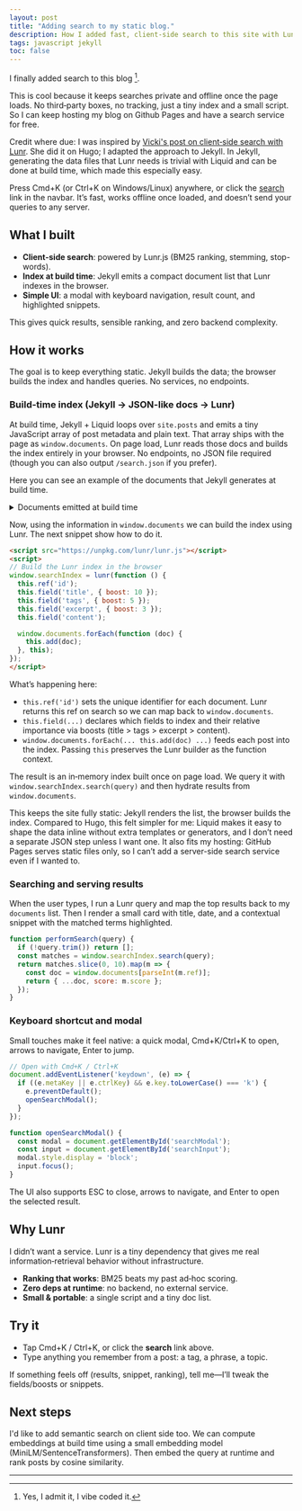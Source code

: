 ```yaml
---
layout: post
title: "Adding search to my static blog." 
description: How I added fast, client‑side search to this site with Lunr.js and a build-time index.
tags: javascript jekyll
toc: false
---
```


I finally added search to this blog [^1].

This is cool because it keeps searches private and offline once the page loads. No third‑party boxes, no tracking, just a tiny index and a small script. So I can keep hosting my blog on Github Pages and have a search service for free.

Credit where due: I was inspired by [Vicki's post on client‑side search with Lunr](https://vickiboykis.com/2025/08/08/enabling-hugo-static-site-search-with-lunr.js/). She did it on Hugo; I adapted the approach to Jekyll. In Jekyll, generating the data files that Lunr needs is trivial with Liquid and can be done at build time, which made this especially easy.

Press Cmd+K (or Ctrl+K on Windows/Linux) anywhere, or click the <a href="#" onclick="openSearchModal(); return false;" title="Search posts (Cmd+K)">search</a> link in the navbar. It’s fast, works offline once loaded, and doesn’t send your queries to any server.

## What I built
- **Client-side search**: powered by Lunr.js (BM25 ranking, stemming, stop-words).
- **Index at build time**: Jekyll emits a compact document list that Lunr indexes in the browser.
- **Simple UI**: a modal with keyboard navigation, result count, and highlighted snippets.

This gives quick results, sensible ranking, and zero backend complexity.

## How it works

The goal is to keep everything static. Jekyll builds the data; the browser builds the index and handles queries. No services, no endpoints.

### Build-time index (Jekyll → JSON-like docs → Lunr)

At build time, Jekyll + Liquid loops over `site.posts` and emits a tiny JavaScript array of post metadata and plain text. That array ships with the page as `window.documents`. On page load, Lunr reads those docs and builds the index entirely in your browser. No endpoints, no JSON file required (though you can also output `/search.json` if you prefer).

Here you can see an example of the documents that Jekyll generates at build time.

<details>
<summary>Documents emitted at build time</summary>

{% highlight html %}
window.documents = [
  {% for post in site.posts limit:5 %}
    {
      "id": "{{ forloop.index0 }}",
      "title": {{ post.title | jsonify }},
      "url": "{{ post.url | relative_url }}",
      "date": "{{ post.date | date: '%B %d, %Y' }}",
      "excerpt": {{ post.excerpt | strip_html | truncatewords: 30 | jsonify }},
      "content": {{ post.content | strip_html | jsonify }},
      "tags": {{ post.tags | join: " " | jsonify }}
    }{% unless forloop.last %},{% endunless %}
  {% endfor %}
];
{% endhighlight %}

</details>

Now, using the information in `window.documents` we can build the index using Lunr. The next snippet show how to do it.

```html
<script src="https://unpkg.com/lunr/lunr.js"></script>
<script>
// Build the Lunr index in the browser
window.searchIndex = lunr(function () {
  this.ref('id');
  this.field('title', { boost: 10 });
  this.field('tags', { boost: 5 });
  this.field('excerpt', { boost: 3 });
  this.field('content');

  window.documents.forEach(function (doc) {
    this.add(doc);
  }, this);
});
</script>
```

What’s happening here:
- `this.ref('id')` sets the unique identifier for each document. Lunr returns this ref on search so we can map back to `window.documents`.
- `this.field(...)` declares which fields to index and their relative importance via boosts (title > tags > excerpt > content).
- `window.documents.forEach(... this.add(doc) ...)` feeds each post into the index. Passing `this` preserves the Lunr builder as the function context.

The result is an in‑memory index built once on page load. We query it with `window.searchIndex.search(query)` and then hydrate results from `window.documents`.

This keeps the site fully static: Jekyll renders the list, the browser builds the index. Compared to Hugo, this felt simpler for me: Liquid makes it easy to shape the data inline without extra templates or generators, and I don’t need a separate JSON step unless I want one. It also fits my hosting: GitHub Pages serves static files only, so I can’t add a server-side search service even if I wanted to.

### Searching and serving results
When the user types, I run a Lunr query and map the top results back to my `documents` list. Then I render a small card with title, date, and a contextual snippet with the matched terms highlighted.

```javascript
function performSearch(query) {
  if (!query.trim()) return [];
  const matches = window.searchIndex.search(query);
  return matches.slice(0, 10).map(m => {
    const doc = window.documents[parseInt(m.ref)];
    return { ...doc, score: m.score };
  });
}
```

### Keyboard shortcut and modal
Small touches make it feel native: a quick modal, Cmd+K/Ctrl+K to open, arrows to navigate, Enter to jump.

```javascript
// Open with Cmd+K / Ctrl+K
document.addEventListener('keydown', (e) => {
  if ((e.metaKey || e.ctrlKey) && e.key.toLowerCase() === 'k') {
    e.preventDefault();
    openSearchModal();
  }
});

function openSearchModal() {
  const modal = document.getElementById('searchModal');
  const input = document.getElementById('searchInput');
  modal.style.display = 'block';
  input.focus();
}
```

The UI also supports ESC to close, arrows to navigate, and Enter to open the selected result.

## Why Lunr
I didn’t want a service. Lunr is a tiny dependency that gives me real information‑retrieval behavior without infrastructure.
- **Ranking that works**: BM25 beats my past ad‑hoc scoring.
- **Zero deps at runtime**: no backend, no external service.
- **Small & portable**: a single script and a tiny doc list.

## Try it
- Tap Cmd+K / Ctrl+K, or click the **search** link above.
- Type anything you remember from a post: a tag, a phrase, a topic.

If something feels off (results, snippet, ranking), tell me—I’ll tweak the fields/boosts or snippets.

## Next steps

I'd like to add semantic search on client side too. We can compute embeddings at build time using a small embedding model (MiniLM/SentenceTransformers). Then embed the query at runtime and rank posts by cosine similarity.

---

[^1]: Yes, I admit it, I vibe coded it.